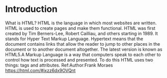 # Introduction

What is HTML?
 HTML is the language in which most websites are written. HTML is used to create pages and make them functional.
 HTML was first created by Tim Berners-Lee, Robert Cailliau, and others starting in 1989. It stands for Hyper Text Markup Language.
 Hypertext means that the document contains links that allow the reader to jump to other places in the document or to another document altogether. The latest version is known as HTML5.A Markup Language is a way that computers speak to each other to control how text is processed and presented. To do this HTML uses two things: tags and attributes.
 Ref:Author:Frank Moraes
     https://html.com/#ixzz6dx9OVQnt

     